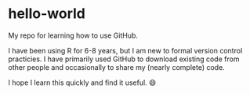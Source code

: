 # hello-world
My repo for learning how to use GitHub.

I have been using R for 6-8 years, but I am new to formal version control practicies. I have primarily used GitHub to download existing code from other people and occasionally to share my (nearly complete) code.

I hope I learn this quickly and find it useful. :smile:

